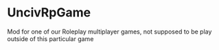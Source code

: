 # UncivRpGame
Mod for one of our Roleplay multiplayer games, not supposed to be play outside of this particular game
